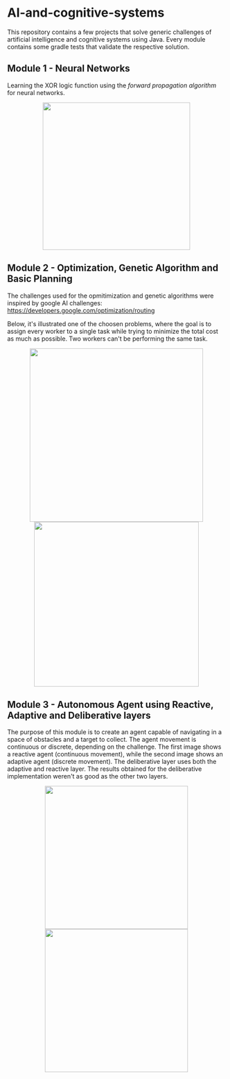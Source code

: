 # AI-and-cognitive-systems
This repository contains a few projects that solve generic challenges of artificial intelligence and cognitive systems using Java. Every module contains some gradle tests that validate the respective solution.

## Module 1 - Neural Networks
Learning the XOR logic function using the _forward propagation algorithm_ for neural networks.

<p align="center">
<img src="https://user-images.githubusercontent.com/47757441/185814110-f2196dcf-204d-4a80-87d8-3301780ec895.png" width="340">
</p>

## Module 2 - Optimization, Genetic Algorithm and Basic Planning
The challenges used for the opmitimization and genetic algorithms were inspired by google AI challenges:
https://developers.google.com/optimization/routing

Below, it's illustrated one of the choosen problems, where the goal is to assign every worker to a single task while trying to minimize the total cost as much as possible. Two workers can't be performing the same task.

<p align="center">
<img src="https://user-images.githubusercontent.com/47757441/185814121-7e1ca33e-c6cf-4eb9-9746-dbb663316a5b.png" width="400">
<img src="https://user-images.githubusercontent.com/47757441/185814127-0b7315b2-b5ee-43b7-86ee-b52a9e9e5f45.png" width="380">
</p>

## Module 3 - Autonomous Agent using Reactive, Adaptive and Deliberative layers
The purpose of this module is to create an agent capable of navigating in a space of obstacles and a target to collect. The agent movement is continuous or discrete, depending on the challenge. The first image shows a reactive agent (continuous movement), while the second image shows an adaptive agent (discrete movement). The deliberative layer uses both the adaptive and reactive layer. The results obtained for the deliberative implementation weren't as good as the other two layers.

<p align="center">
<img src="https://user-images.githubusercontent.com/47757441/185814134-a40d2fa4-2bca-4d5a-b4bd-0a6a217b27fa.png" width="330">
<img src="https://user-images.githubusercontent.com/47757441/185814139-775105b9-34aa-4e32-8590-1a997bc7cab2.png" width="330">
</p>
